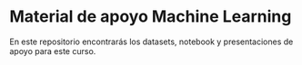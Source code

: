 # Material de apoyo Machine Learning

En este repositorio encontrarás los datasets, notebook y presentaciones de apoyo para este curso.
